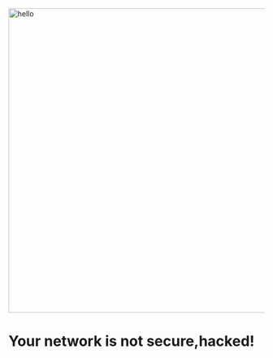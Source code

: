 <!DOCTYPE html>
<html lang="en">
  <head>
    <meta charset="UTF-8" />
    <meta name="viewport" content="width=device-width, initial-scale=1.0" />
    <title>troll</title>
    <link rel="stylesheet" href="index.css" />
  </head>
  <body>
    <div id="center">
      <img
        height="600px"
        width="800px"
        src="photo_2024-03-26_23-10-34.jpg"
        alt="hello "
      />
    </div>
    <h1 class="imee">Your network is not secure,hacked!</h1>
  </body>
</html>

